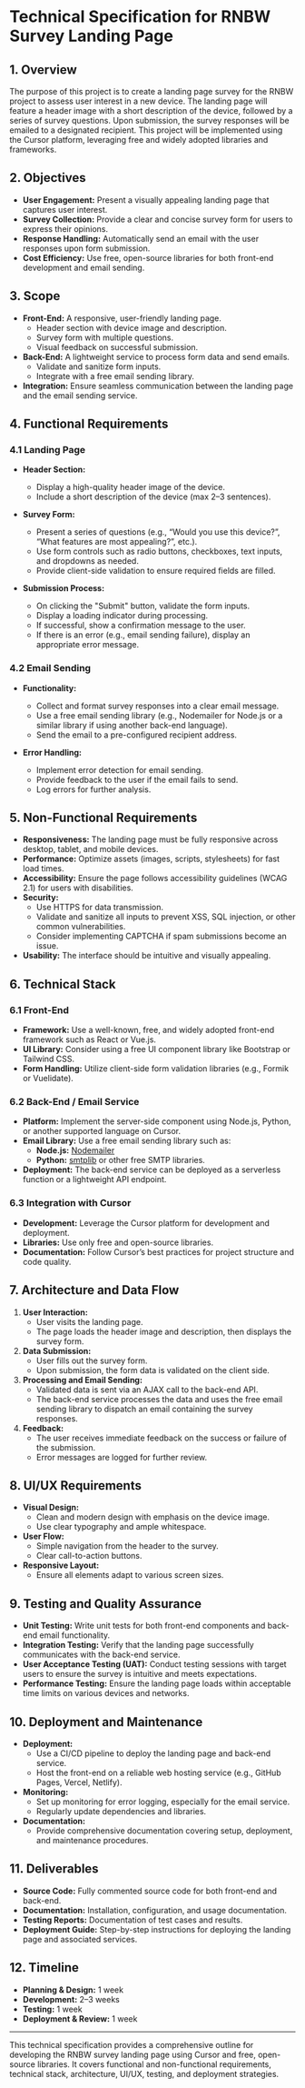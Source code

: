 # Technical Specification for RNBW Survey Landing Page

## 1. Overview

The purpose of this project is to create a landing page survey for the RNBW project to assess user interest in a new device. The landing page will feature a header image with a short description of the device, followed by a series of survey questions. Upon submission, the survey responses will be emailed to a designated recipient. This project will be implemented using the Cursor platform, leveraging free and widely adopted libraries and frameworks.

## 2. Objectives

- **User Engagement:** Present a visually appealing landing page that captures user interest.
- **Survey Collection:** Provide a clear and concise survey form for users to express their opinions.
- **Response Handling:** Automatically send an email with the user responses upon form submission.
- **Cost Efficiency:** Use free, open-source libraries for both front-end development and email sending.

## 3. Scope

- **Front-End:** A responsive, user-friendly landing page.
  - Header section with device image and description.
  - Survey form with multiple questions.
  - Visual feedback on successful submission.
- **Back-End:** A lightweight service to process form data and send emails.
  - Validate and sanitize form inputs.
  - Integrate with a free email sending library.
- **Integration:** Ensure seamless communication between the landing page and the email sending service.

## 4. Functional Requirements

### 4.1 Landing Page

- **Header Section:**
  - Display a high-quality header image of the device.
  - Include a short description of the device (max 2–3 sentences).
  
- **Survey Form:**
  - Present a series of questions (e.g., “Would you use this device?”, “What features are most appealing?”, etc.).
  - Use form controls such as radio buttons, checkboxes, text inputs, and dropdowns as needed.
  - Provide client-side validation to ensure required fields are filled.

- **Submission Process:**
  - On clicking the "Submit" button, validate the form inputs.
  - Display a loading indicator during processing.
  - If successful, show a confirmation message to the user.
  - If there is an error (e.g., email sending failure), display an appropriate error message.

### 4.2 Email Sending

- **Functionality:**
  - Collect and format survey responses into a clear email message.
  - Use a free email sending library (e.g., Nodemailer for Node.js or a similar library if using another back-end language).
  - Send the email to a pre-configured recipient address.
  
- **Error Handling:**
  - Implement error detection for email sending.
  - Provide feedback to the user if the email fails to send.
  - Log errors for further analysis.

## 5. Non-Functional Requirements

- **Responsiveness:** The landing page must be fully responsive across desktop, tablet, and mobile devices.
- **Performance:** Optimize assets (images, scripts, stylesheets) for fast load times.
- **Accessibility:** Ensure the page follows accessibility guidelines (WCAG 2.1) for users with disabilities.
- **Security:**
  - Use HTTPS for data transmission.
  - Validate and sanitize all inputs to prevent XSS, SQL injection, or other common vulnerabilities.
  - Consider implementing CAPTCHA if spam submissions become an issue.
- **Usability:** The interface should be intuitive and visually appealing.

## 6. Technical Stack

### 6.1 Front-End

- **Framework:** Use a well-known, free, and widely adopted front-end framework such as React or Vue.js.
- **UI Library:** Consider using a free UI component library like Bootstrap or Tailwind CSS.
- **Form Handling:** Utilize client-side form validation libraries (e.g., Formik or Vuelidate).

### 6.2 Back-End / Email Service

- **Platform:** Implement the server-side component using Node.js, Python, or another supported language on Cursor.
- **Email Library:** Use a free email sending library such as:
  - **Node.js:** [Nodemailer](https://nodemailer.com/)
  - **Python:** [smtplib](https://docs.python.org/3/library/smtplib.html) or other free SMTP libraries.
- **Deployment:** The back-end service can be deployed as a serverless function or a lightweight API endpoint.

### 6.3 Integration with Cursor

- **Development:** Leverage the Cursor platform for development and deployment.
- **Libraries:** Use only free and open-source libraries.
- **Documentation:** Follow Cursor’s best practices for project structure and code quality.

## 7. Architecture and Data Flow

1. **User Interaction:**
   - User visits the landing page.
   - The page loads the header image and description, then displays the survey form.
2. **Data Submission:**
   - User fills out the survey form.
   - Upon submission, the form data is validated on the client side.
3. **Processing and Email Sending:**
   - Validated data is sent via an AJAX call to the back-end API.
   - The back-end service processes the data and uses the free email sending library to dispatch an email containing the survey responses.
4. **Feedback:**
   - The user receives immediate feedback on the success or failure of the submission.
   - Error messages are logged for further review.

## 8. UI/UX Requirements

- **Visual Design:** 
  - Clean and modern design with emphasis on the device image.
  - Use clear typography and ample whitespace.
- **User Flow:** 
  - Simple navigation from the header to the survey.
  - Clear call-to-action buttons.
- **Responsive Layout:** 
  - Ensure all elements adapt to various screen sizes.

## 9. Testing and Quality Assurance

- **Unit Testing:** Write unit tests for both front-end components and back-end email functionality.
- **Integration Testing:** Verify that the landing page successfully communicates with the back-end service.
- **User Acceptance Testing (UAT):** Conduct testing sessions with target users to ensure the survey is intuitive and meets expectations.
- **Performance Testing:** Ensure the landing page loads within acceptable time limits on various devices and networks.

## 10. Deployment and Maintenance

- **Deployment:** 
  - Use a CI/CD pipeline to deploy the landing page and back-end service.
  - Host the front-end on a reliable web hosting service (e.g., GitHub Pages, Vercel, Netlify).
- **Monitoring:** 
  - Set up monitoring for error logging, especially for the email service.
  - Regularly update dependencies and libraries.
- **Documentation:** 
  - Provide comprehensive documentation covering setup, deployment, and maintenance procedures.

## 11. Deliverables

- **Source Code:** Fully commented source code for both front-end and back-end.
- **Documentation:** Installation, configuration, and usage documentation.
- **Testing Reports:** Documentation of test cases and results.
- **Deployment Guide:** Step-by-step instructions for deploying the landing page and associated services.

## 12. Timeline

- **Planning & Design:** 1 week
- **Development:** 2–3 weeks
- **Testing:** 1 week
- **Deployment & Review:** 1 week

---

This technical specification provides a comprehensive outline for developing the RNBW survey landing page using Cursor and free, open-source libraries. It covers functional and non-functional requirements, technical stack, architecture, UI/UX, testing, and deployment strategies.
